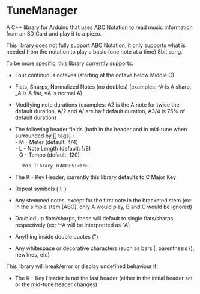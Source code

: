 TuneManager
===========

A C++ library for Arduino that uses ABC Notation to read music information from an SD Card and play it to a piezo.<br>

This library does not fully support ABC Notation, it only supports what is needed from the notation to play a basic (one note at a time) 8bit song.<br>

To be more specific, this library currently supports:<br>
- Four continuous octaves (starting at the octave below Middle C)<br>
- Flats, Sharps, Normalized Notes (no doubles) (examples: ^A is A sharp, _A is A flat, =A is normal A)<br>
- Modifying note durations (examples: A2 is the A note for twice the default duration, A/2 and A/ are half default duration, A3/4 is 75% of default duration)<br>
- The following header fields (both in the header and in mid-tune when surrounded by [] tags) : <br>
        - M - Meter (default: 4/4)<br>
        - L - Note Length (default: 1/8)<br>
        - Q - Tempo (default: 120)<br>

        This library IGNORES:<br>
- The K - Key Header, currently this library defaults to C Major Key<br>
- Repeat symbols ( :| )<br>
- Any stemmed notes, except for the first note in the bracketed stem (ex: in the simple stem [ABC], only A would play, B and C would be ignored)<br>
- Doubled up flats/sharps, these will default to single flats/sharps respectively (ex: ^^A will be interpretted as ^A)<br>
- Anything inside double quotes (")<br>
- Any whitespace or decorative characters (such as bars |, parenthesis (), newlines, etc)<br>

This library will break/error or display undefined behaviour if:<br>
- The K - Key Header is not the last header (either in the initial header set or the mid-tune header changes)<br>


